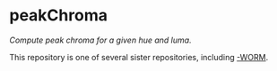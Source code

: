 peakChroma
==========

_Compute peak chroma for a given hue and luma._

This repository is one of several sister repositories, including
[-WORM](https://github.com/dmparrishphd/peakChroma-WORM).
